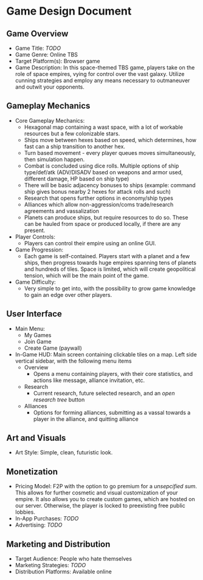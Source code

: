 # Game Design Document

## Game Overview

- Game Title: *TODO*
- Game Genre: Online TBS
- Target Platform(s): Browser game
- Game Description: In this space-themed TBS game, players take on the role of space empires, vying for control over the vast galaxy. Utilize cunning strategies and employ any means necessary to outmaneuver and outwit your opponents.


## Gameplay Mechanics

- Core Gameplay Mechanics:
    * Hexagonal map containing a wast space, with a lot of workable resources but a few colonizable stars.
    * Ships move between hexes based on speed, which determines, how fast can a ship transition to another hex.
    * Turn based movement - every player queues moves simultaneously, then simulation happen.
    * Combat is concluded using dice rolls. Multiple options of ship type/def/atk (ADV/DISADV based on weapons and armor used, different damage, HP based on ship type)
    * There will be basic adjacency bonuses to ships (example: command ship gives bonus nearby 2 hexes for attack rolls and such)
    * Research that opens further options in economy/ship types
    * Alliances which allow non-aggression/coms trade/research agreements and vassalization
    * Planets can produce ships, but require resources to do so. These can be hauled from space or produced locally, if there are any present.
- Player Controls:
    * Players can control their empire using an online GUI.
- Game Progression:
    * Each game is self-contained. Players start with a planet and a few ships, then progress towards huge empires spanning tens of planets and hundreds of tiles. Space is limited, which will create geopolitical tension, which will be the main point of the game.
- Game Difficulty:
    * Very simple to get into, with the possibility to grow game knowledge to gain an edge over other players.


## User Interface

- Main Menu:
    * My Games
    * Join Game
    * Create Game (paywall)
- In-Game HUD:
    Main screen containing clickable tiles on a map. 
    Left side vertical sidebar, with the following menu items
    * Overview
        * Opens a menu containing players, with their core statistics, and actions like message, alliance invitation, etc.
    * Research
        * Current research, future selected research, and an *open research tree* button
    * Alliances
        * Options for forming alliances, submitting as a vassal towards a player in the alliance, and quitting alliance
    

## Art and Visuals

- Art Style: Simple, clean, futuristic look. 

## Monetization

- Pricing Model: 
F2P with the option to go premium for a *unsepcified sum*. This allows for further cosmetic and visual customization of your empire. It also allows you to create custom games, which are hosted on our server. Otherwise, the player is locked to preexisting free public lobbies.
- In-App Purchases: *TODO*
- Advertising: *TODO*

## Marketing and Distribution

- Target Audience: People who hate themselves
- Marketing Strategies: *TODO*
- Distribution Platforms: Available online